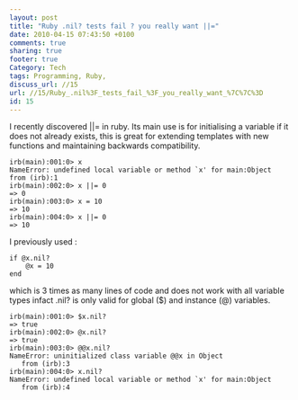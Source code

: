 ```yaml
---
layout: post
title: "Ruby .nil? tests fail ? you really want ||="
date: 2010-04-15 07:43:50 +0100 
comments: true
sharing: true
footer: true
Category: Tech
tags: Programming, Ruby,
discuss_url: //15
url: //15/Ruby_.nil%3F_tests_fail_%3F_you_really_want_%7C%7C%3D
id: 15
---
```

I recently discovered ||= in ruby. Its main use is for initialising a variable if it does not already exists, this is great for extending templates with new functions and maintaining backwards compatibility.

    irb(main):001:0> x 
    NameError: undefined local variable or method `x' for main:Object
	from (irb):1
    irb(main):002:0> x ||= 0
    => 0
    irb(main):003:0> x = 10
    => 10
    irb(main):004:0> x ||= 0
    => 10

I previously used :

    if @x.nil? 
        @x = 10   
    end

which is 3 times as many lines of code and does not work with all variable types infact .nil? is only valid for global ($) and instance (@) variables.

    irb(main):001:0> $x.nil?
    => true
    irb(main):002:0> @x.nil?
    => true
    irb(main):003:0> @@x.nil?
    NameError: uninitialized class variable @@x in Object
       from (irb):3
    irb(main):004:0> x.nil?
    NameError: undefined local variable or method `x' for main:Object
       from (irb):4

